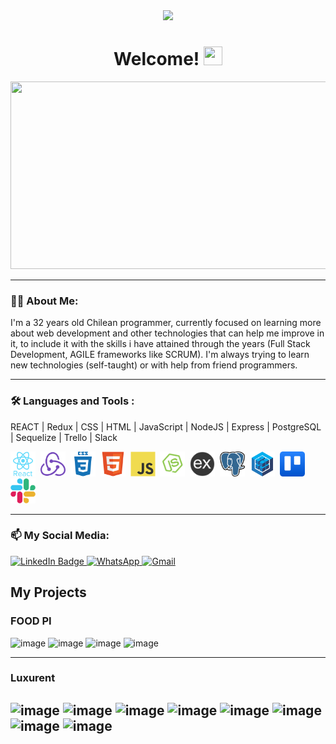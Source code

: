 
<div id="header" align="center">
  <img src="https://media.giphy.com/media/jdPMeyv9rn0hZHh8n9/giphy.gif" width="100"/>
</div>
<h1 align="center">
  Welcome!
  <img src="https://media.giphy.com/media/hvRJCLFzcasrR4ia7z/giphy.gif" width="30px" height="30px"/>
</h1>
<div align="center">
  <img src="https://media.giphy.com/media/ZgTR3UQ9XAWDvqy9jv/giphy.gif" width="600" height="300"/>
</div>

---

### :man_technologist: About Me:
I'm a 32 years old Chilean programmer, currently focused on learning more about web development and other technologies that can help me improve in it, to include it with the skills i have attained through the years (Full Stack Development, AGILE frameworks like SCRUM). I'm always trying to learn new technologies (self-taught) or with help from friend programmers.

---

### :hammer_and_wrench: Languages and Tools :
REACT | Redux | CSS | HTML | JavaScript | NodeJS | Express | PostgreSQL | Sequelize | Trello | Slack
<div>
  <img src="https://github.com/devicons/devicon/blob/master/icons/react/react-original-wordmark.svg" title="React" alt="React" width="40" height="40"/>&nbsp;
  <img src="https://github.com/devicons/devicon/blob/master/icons/redux/redux-original.svg" title="Redux" alt="Redux " width="40" height="40"/>&nbsp;
  <img src="https://github.com/devicons/devicon/blob/master/icons/css3/css3-plain-wordmark.svg"  title="CSS3" alt="CSS" width="40" height="40"/>&nbsp;
  <img src="https://github.com/devicons/devicon/blob/master/icons/html5/html5-original.svg" title="HTML5" alt="HTML" width="40" height="40"/>&nbsp;
  <img src="https://github.com/devicons/devicon/blob/master/icons/javascript/javascript-original.svg" title="JavaScript" alt="JavaScript" width="40" height="40"/>&nbsp;
  <img src="https://github.com/MatyAntunez/MatyAntunez/blob/master/assets/img/nodejs.png" title="NodeJS" alt="NodeJS" width="40" height="40"/>&nbsp;
  <img src="https://github.com/MatyAntunez/MatyAntunez/blob/master/assets/img/express.png" title="Express" alt="Express" width="40" height="40"/>&nbsp;
  <img src="https://github.com/MatyAntunez/MatyAntunez/blob/master/assets/img/postgresql.png" title="PostgreSQL" alt="PostgreSQL" width="40" height="40"/>&nbsp;
  <img src="https://github.com/MatyAntunez/MatyAntunez/blob/master/assets/img/sequelize.png" title="Sequelize" alt="Sequelize" width="40" height="40"/>&nbsp;
  <img src="https://github.com/MatyAntunez/MatyAntunez/blob/master/assets/img/trello.png" title="Trello" alt="Trello" width="40" height="40"/>&nbsp;
  <img src="https://github.com/MatyAntunez/MatyAntunez/blob/master/assets/img/slack.png" title="Slack" alt="Slack" width="40" height="40"/>&nbsp;
</div>

---

### 📫 My Social Media:
<div id="badges">
  <a href="https://www.linkedin.com/in/renato-zapata-gonz%C3%A1lez/" target="_blank">
    <img src="https://img.shields.io/badge/LinkedIn-blue?style=for-the-badge&logo=linkedin&logoColor=white" alt="LinkedIn Badge"/>
  </a>
  <a href="https://wa.me/56942570064" target="_blank">
    <img src="https://img.shields.io/badge/WhatsApp-2BBB42?style=for-the-badge&logo=whatsapp&logoColor=white" alt="WhatsApp"/>
  </a>
  <a href="mailto:renatozapgon@gmail.com" target="_blank">
    <img src="https://img.shields.io/badge/Gmail-red?style=for-the-badge&logo=gmail&logoColor=white" alt="Gmail"/>
  </a>
</div>

## My Projects

### FOOD PI
![image](https://user-images.githubusercontent.com/81201679/174883012-137554bd-6555-48c5-aaca-ec43e1becc4e.png)
![image](https://user-images.githubusercontent.com/81201679/174883355-0b4ae3d1-8595-4ac3-b7e8-b3a384c0fdf6.png)
![image](https://user-images.githubusercontent.com/81201679/174883927-c8da1e3f-13bc-4c17-b768-02a461b0185f.png)
![image](https://user-images.githubusercontent.com/81201679/174884162-daf16c59-8add-47c6-aed6-965f13c04808.png)

---
### Luxurent
![image](https://user-images.githubusercontent.com/81201679/174885154-b659617e-29c9-4a94-92f3-2d6b506e4c51.png)
![image](https://user-images.githubusercontent.com/81201679/174885295-3f9a571d-902f-4c37-aafb-409f537bdd8f.png)
![image](https://user-images.githubusercontent.com/81201679/174885353-1cafdfc7-cd58-4c65-8249-8dfa23ec3e26.png)
![image](https://user-images.githubusercontent.com/81201679/174886322-1fd62916-4cbd-4a03-ba84-5fba1be933fc.png)
![image](https://user-images.githubusercontent.com/81201679/174886416-dd5de188-664b-4a73-90d6-420d1c6910e8.png)
![image](https://user-images.githubusercontent.com/81201679/174886519-48854204-250b-4cbd-8e1d-41b276b25059.png)
![image](https://user-images.githubusercontent.com/81201679/174886586-7144e1c2-7513-491f-aecb-73a8a2e31dc3.png)
![image](https://user-images.githubusercontent.com/81201679/174886672-eb43521c-29a8-4d1d-ad06-61f65eba8d81.png)
---







<!--
**DarkReindhart/DarkReindhart** is a ✨ _special_ ✨ repository because its `README.md` (this file) appears on your GitHub profile.

Here are some ideas to get you started:

- 🔭 I’m currently working on ...
- 🌱 I’m currently learning ...
- 👯 I’m looking to collaborate on ...
- 🤔 I’m looking for help with ...
- 💬 Ask me about ...
- 📫 How to reach me: ...
- 😄 Pronouns: ...
- ⚡ Fun fact: ...
-->
